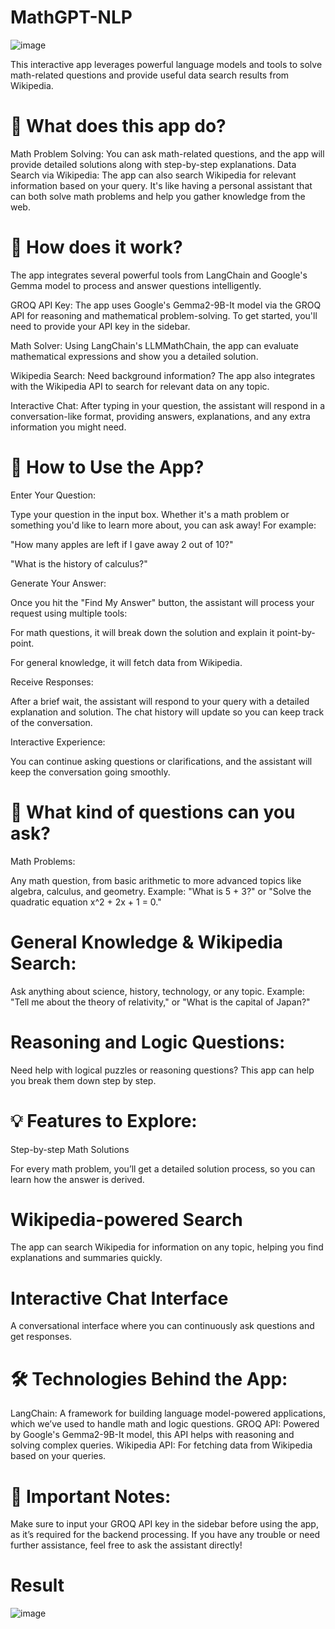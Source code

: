 # MathGPT-NLP

![image](https://github.com/user-attachments/assets/3f4ce6e0-ead6-4bbf-afb3-44bbd5da9872)

This interactive app leverages powerful language models and tools to solve math-related questions and provide useful data search results from Wikipedia.

# 🌟 What does this app do?

Math Problem Solving: You can ask math-related questions, and the app will provide detailed solutions along with step-by-step explanations.
Data Search via Wikipedia: The app can also search Wikipedia for relevant information based on your query. It's like having a personal assistant that can both solve math problems and help you gather knowledge from the web.

# 🚀 How does it work?
The app integrates several powerful tools from LangChain and Google's Gemma model to process and answer questions intelligently.

GROQ API Key: The app uses Google's Gemma2-9B-It model via the GROQ API for reasoning and mathematical problem-solving. To get started, you'll need to provide your API key in the sidebar.

Math Solver: Using LangChain's LLMMathChain, the app can evaluate mathematical expressions and show you a detailed solution.

Wikipedia Search: Need background information? The app also integrates with the Wikipedia API to search for relevant data on any topic.

Interactive Chat: After typing in your question, the assistant will respond in a conversation-like format, providing answers, explanations, and any extra information you might need.

# 📝 How to Use the App?

Enter Your Question:

Type your question in the input box. Whether it's a math problem or something you'd like to learn more about, you can ask away! For example:

"How many apples are left if I gave away 2 out of 10?"

"What is the history of calculus?"

Generate Your Answer:

Once you hit the "Find My Answer" button, the assistant will process your request using multiple tools:

For math questions, it will break down the solution and explain it point-by-point.

For general knowledge, it will fetch data from Wikipedia.

Receive Responses:

After a brief wait, the assistant will respond to your query with a detailed explanation and solution. The chat history will update so you can keep track of the conversation.

Interactive Experience:

You can continue asking questions or clarifications, and the assistant will keep the conversation going smoothly.

# 🤔 What kind of questions can you ask?

Math Problems:

Any math question, from basic arithmetic to more advanced topics like algebra, calculus, and geometry. Example: "What is 5 + 3?" or "Solve the quadratic equation x^2 + 2x + 1 = 0."

# General Knowledge & Wikipedia Search:

Ask anything about science, history, technology, or any topic. Example: "Tell me about the theory of relativity," or "What is the capital of Japan?"

# Reasoning and Logic Questions:

Need help with logical puzzles or reasoning questions? This app can help you break them down step by step.

# 💡 Features to Explore:

Step-by-step Math Solutions

For every math problem, you’ll get a detailed solution process, so you can learn how the answer is derived.

# Wikipedia-powered Search

The app can search Wikipedia for information on any topic, helping you find explanations and summaries quickly.

# Interactive Chat Interface

A conversational interface where you can continuously ask questions and get responses.

# 🛠️ Technologies Behind the App:

LangChain: A framework for building language model-powered applications, which we’ve used to handle math and logic questions.
GROQ API: Powered by Google's Gemma2-9B-It model, this API helps with reasoning and solving complex queries.
Wikipedia API: For fetching data from Wikipedia based on your queries.

# 🚨 Important Notes:

Make sure to input your GROQ API key in the sidebar before using the app, as it’s required for the backend processing.
If you have any trouble or need further assistance, feel free to ask the assistant directly!

# Result

![image](https://github.com/user-attachments/assets/e155c2f6-d129-4951-a03e-3aabd775585e)

